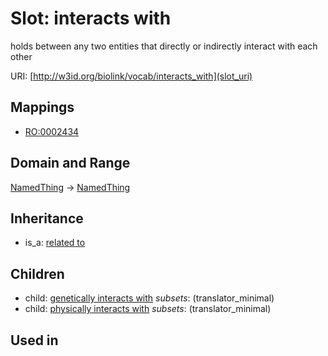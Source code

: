 # Slot: interacts with


holds between any two entities that directly or indirectly interact with each other

URI: [http://w3id.org/biolink/vocab/interacts_with](slot_uri)
## Mappings

 * [RO:0002434](http://purl.obolibrary.org/obo/RO_0002434)
## Domain and Range

[NamedThing](NamedThing.md) -> [NamedThing](NamedThing.md)
## Inheritance

 *  is_a: [related to](related_to.md)
## Children

 *  child: [genetically interacts with](genetically_interacts_with.md) *subsets*: (translator_minimal)
 *  child: [physically interacts with](physically_interacts_with.md) *subsets*: (translator_minimal)
## Used in

